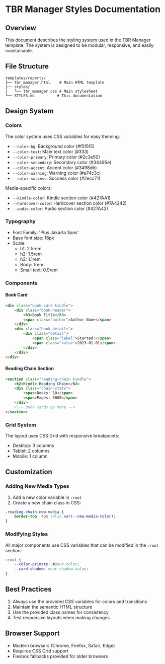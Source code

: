 # TBR Manager Styles Documentation

## Overview
This document describes the styling system used in the TBR Manager template. The system is designed to be modular, responsive, and easily maintainable.

## File Structure
```
templates/reports/
├── tbr_manager.html    # Main HTML template
├── styles/
│   └── tbr_manager.css # Main stylesheet
└── STYLES.md          # This documentation
```

## Design System

### Colors
The color system uses CSS variables for easy theming:
- `--color-bg`: Background color (#f5f5f5)
- `--color-text`: Main text color (#333)
- `--color-primary`: Primary color (#2c3e50)
- `--color-secondary`: Secondary color (#34495e)
- `--color-accent`: Accent color (#3498db)
- `--color-warning`: Warning color (#e74c3c)
- `--color-success`: Success color (#2ecc71)

Media-specific colors:
- `--kindle-color`: Kindle section color (#427AA1)
- `--hardcover-color`: Hardcover section color (#7A4242)
- `--audio-color`: Audio section color (#427A42)

### Typography
- Font Family: 'Plus Jakarta Sans'
- Base font size: 16px
- Scale:
  - h1: 2.5rem
  - h2: 1.5rem
  - h3: 1.1rem
  - Body: 1rem
  - Small text: 0.9rem

### Components

#### Book Card
```html
<div class="book-card kindle">
    <div class="book-header">
        <h3>Book Title</h3>
        <span class="author">Author Name</span>
    </div>
    <div class="book-details">
        <div class="detail">
            <span class="label">Started:</span>
            <span class="value">2023-01-01</span>
        </div>
    </div>
</div>
```

#### Reading Chain Section
```html
<section class="reading-chain kindle">
    <h2>Kindle Reading Chain</h2>
    <div class="chain-stats">
        <span>Books: 10</span>
        <span>Pages: 3000</span>
    </div>
    <!-- Book cards go here -->
</section>
```

### Grid System
The layout uses CSS Grid with responsive breakpoints:
- Desktop: 3 columns
- Tablet: 2 columns
- Mobile: 1 column

## Customization

### Adding New Media Types
1. Add a new color variable in `:root`
2. Create a new chain class in CSS:
```css
.reading-chain.new-media {
    border-top: 4px solid var(--new-media-color);
}
```

### Modifying Styles
All major components use CSS variables that can be modified in the `:root` section:
```css
:root {
    --color-primary: #your-color;
    --card-shadow: your-shadow-value;
}
```

## Best Practices

1. Always use the provided CSS variables for colors and transitions
2. Maintain the semantic HTML structure
3. Use the provided class names for consistency
4. Test responsive layouts when making changes

## Browser Support
- Modern browsers (Chrome, Firefox, Safari, Edge)
- Requires CSS Grid support
- Flexbox fallbacks provided for older browsers
